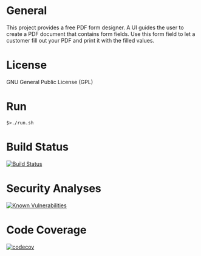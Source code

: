 # General

This project provides a free PDF form designer. A UI guides the user to create a PDF document that contains form fields.
Use this form field to let a customer fill out your PDF and print it with the filled values.

# License

GNU General Public License (GPL)

# Run

    $>./run.sh

# Build Status

[![Build Status](https://travis-ci.org/r4fterman/pdf.forms.svg?branch=master)](https://travis-ci.org/r4fterman/pdf.forms)

# Security Analyses

[![Known Vulnerabilities](https://snyk.io/test/github/r4fterman/pdf.forms/badge.svg?targetFile=pom.xml)](https://snyk.io/test/github/r4fterman/pdf.forms?targetFile=pom.xml)

# Code Coverage

[![codecov](https://codecov.io/gh/r4fterman/pdf.forms/branch/master/graph/badge.svg)](https://codecov.io/gh/r4fterman/pdf.forms)
